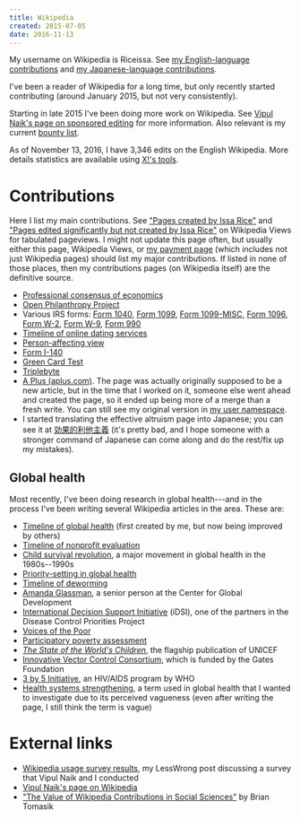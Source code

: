```yaml
---
title: Wikipedia
created: 2015-07-05
date: 2016-11-13
---
```


My username on Wikipedia is Riceissa.
See [my English-language contributions](https://en.wikipedia.org/wiki/Special:Contributions/Riceissa)
and [my Japanese-language contributions](https://ja.wikipedia.org/wiki/%E7%89%B9%E5%88%A5:%E6%8A%95%E7%A8%BF%E8%A8%98%E9%8C%B2/Riceissa).

I've been a reader of Wikipedia for a long time, but only recently started contributing (around January 2015, but not very consistently).

Starting in late 2015 I've been doing more work on Wikipedia.
See [Vipul Naik's page on sponsored editing](http://vipulnaik.com/sponsored-wikipedia-editing/) for more information.
Also relevant is my current [bounty list](https://github.com/vipulnaik/working-drafts/blob/master/contributor-lists/issa-list.mediawiki).

As of November 13, 2016, I have 3,346 edits on the English Wikipedia.
More details statistics are available using [X!'s tools](https://tools.wmflabs.org/xtools-ec/?user=Riceissa&project=en.wikipedia.org).

# Contributions

Here I list my main contributions.
See
["Pages created by Issa Rice"](http://wikipediaviews.org/displayviewsformultiplemonths.php?tag=Pages%20created%20by%20Issa%20Rice&language=en&allmonths=allmonths)
and
["Pages edited significantly but not created by Issa Rice"](http://wikipediaviews.org/displayviewsformultiplemonths.php?tag=Pages%20edited%20significantly%20but%20not%20created%20by%20Issa%20Rice&language=en&allmonths=allmonths)
on Wikipedia Views for tabulated pageviews.
I might not update this page often, but usually either this page, Wikipedia Views, or [my payment page](https://github.com/vipulnaik/working-drafts/blob/master/contributor-lists/issa-list.mediawiki) (which includes not just Wikipedia pages) should list my major contributions.
If listed in none of those places, then my contributions pages (on Wikipedia itself) are the definitive source.

- [Professional consensus of economics](https://en.wikipedia.org/wiki/Professional_consensus_of_economics)
- [Open Philanthropy Project](https://en.wikipedia.org/wiki/Open_Philanthropy_Project)
- Various IRS forms:
  [Form 1040](https://en.wikipedia.org/wiki/Form_1040),
  [Form 1099](https://en.wikipedia.org/wiki/Form_1099),
  [Form 1099-MISC](https://en.wikipedia.org/wiki/Form_1099-MISC),
  [Form 1096](https://en.wikipedia.org/wiki/Form_1096),
  [Form W-2](https://en.wikipedia.org/wiki/Form_W-2),
  [Form W-9](https://en.wikipedia.org/wiki/Form_W-9),
  [Form 990](https://en.wikipedia.org/wiki/Form_990)
- [Timeline of online dating services](https://en.wikipedia.org/wiki/Timeline_of_online_dating_services)
- [Person-affecting view](https://en.wikipedia.org/wiki/Person-affecting_view)
- [Form I-140](https://en.wikipedia.org/wiki/Form_I-140)
- [Green Card Test](https://en.wikipedia.org/wiki/Green_Card_Test)
- [Triplebyte](https://en.wikipedia.org/wiki/Triplebyte)
- [A Plus \(aplus\.com\)](https://en.wikipedia.org/wiki/A_Plus_(aplus.com)).
The page was actually originally supposed to be a new article, but in
the time that I worked on it, someone else went ahead and created the
page, so it ended up being more of a merge than a fresh write.
You can still see my original version in [my user namespace](https://en.wikipedia.org/wiki/User:Riceissa/A_Plus_%28website%29).
- I started translating the effective altruism page into Japanese;
you can see it at [効果的利他主義](https://ja.wikipedia.org/wiki/%E5%8A%B9%E6%9E%9C%E7%9A%84%E5%88%A9%E4%BB%96%E4%B8%BB%E7%BE%A9)
(it's pretty bad, and I hope someone with a stronger command of Japanese can
come along and do the rest/fix up my mistakes).

## Global health

Most recently, I've been doing research in global health---and in the process I've been writing several Wikipedia articles in the area.
These are:

- [Timeline of global health](https://en.wikipedia.org/wiki/Timeline_of_global_health) (first created by me, but now being improved by others)
- [Timeline of nonprofit evaluation](https://en.wikipedia.org/wiki/Timeline_of_nonprofit_evaluation)
- [Child survival revolution](https://en.wikipedia.org/wiki/Child_survival_revolution), a major movement in global health in the 1980s--1990s
- [Priority-setting in global health](https://en.wikipedia.org/wiki/Priority-setting_in_global_health)
- [Timeline of deworming](https://en.wikipedia.org/wiki/Timeline_of_deworming)
- [Amanda Glassman](https://en.wikipedia.org/wiki/Amanda_Glassman), a senior person at the Center for Global Development
- [International Decision Support Initiative](https://en.wikipedia.org/wiki/International_Decision_Support_Initiative) (iDSI), one of the partners in the Disease Control Priorities Project
- [Voices of the Poor](https://en.wikipedia.org/wiki/Voices_of_the_Poor)
- [Participatory poverty assessment](https://en.wikipedia.org/wiki/Participatory_poverty_assessment)
- *[The State of the World's Children](https://en.wikipedia.org/wiki/The_State_of_the_World%27s_Children)*, the flagship publication of UNICEF
- [Innovative Vector Control Consortium](https://en.wikipedia.org/wiki/Innovative_Vector_Control_Consortium), which is funded by the Gates Foundation
- [3 by 5 Initiative](https://en.wikipedia.org/wiki/3_by_5_Initiative), an HIV/AIDS program by WHO
- [Health systems strengthening](https://en.wikipedia.org/wiki/Health_systems_strengthening), a term used in global health that I wanted to investigate due to its perceived vagueness (even after writing the page, I still think the term is vague)

# External links

- [Wikipedia usage survey results](http://lesswrong.com/r/discussion/lw/nru/wikipedia_usage_survey_results/), my LessWrong post discussing a survey that Vipul Naik and I conducted
- [Vipul Naik's page on Wikipedia](http://vipulnaik.com/wikipedia/)
- ["The Value of Wikipedia Contributions in Social Sciences"](http://reducing-suffering.org/the-value-of-wikipedia-contributions-in-social-sciences/) by Brian Tomasik
